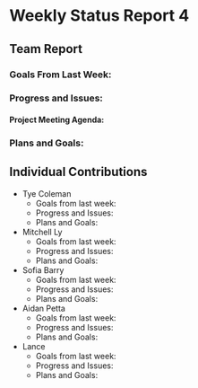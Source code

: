 # Weekly Status Report 4

## Team Report

### Goals From Last Week:

### Progress and Issues:

#### Project Meeting Agenda:



### Plans and Goals:



## Individual Contributions

* Tye Coleman
  * Goals from last week:
  * Progress and Issues:
  * Plans and Goals:
* Mitchell Ly
    * Goals from last week:
    * Progress and Issues: 
    * Plans and Goals: 
* Sofia Barry
    * Goals from last week:
    * Progress and Issues:
    * Plans and Goals:
* Aidan Petta
    * Goals from last week:
    * Progress and Issues: 
    * Plans and Goals: 
* Lance
    * Goals from last week:
    * Progress and Issues:
    * Plans and Goals:
